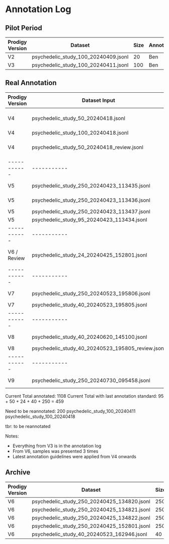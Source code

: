# Annotation Log

## Pilot Period

| Prodigy Version | Dataset                              | Size | Annotator | Annotations Received |
| --------------- | ------------------------------------ | ---- | --------- | -------------------- |
| V2              | psychedelic_study_100_20240409.jsonl | 20   | Ben       | x                    |
| V3              | psychedelic_study_100_20240411.jsonl | 100  | Ben       | x, tbr               |

## Real Annotation

| Prodigy Version | Dataset Input                                     | Size  | Status        | Annotator(s)             | Annotations Received    |
| --------------- | ------------------------------------------------- | ----- | ------------- | ------------------------ | ----------------------- |
| V4              | psychedelic_study_50_20240418.jsonl               | 50    | Done          | Ben, Pia, Julia, Bernard | x, x, x, x              |
| V4              | psychedelic_study_100_20240418.jsonl              | 100   | Done          | Ben                      | x, tbr                  |
| V4              | psychedelic_study_50_20240418_review.jsonl        | 50    | Done          | Ben, Pia, Julia, Bernard | U                       |
| -----------     | -----------                                       | ----- | -----------   | -----------              | -----------             |
| V5              | psychedelic_study_250_20240423_113435.jsonl       | 250   | In Progress   | Julia                    |                         |
| V5              | psychedelic_study_250_20240423_113436.jsonl       | 250   | Done (52/250) | Bernard                  | tbr                     |
| V5              | psychedelic_study_250_20240423_113437.jsonl       | 250   | Done          | Pia                      | x, U tbr?               |
| V5              | psychedelic_study_95_20240423_113434.jsonl        | 95    | Done          | Ben                      | U                       |
| -----------     | -----------                                       | ----- | -----------   | -----------              | -----------             |
| V6 / Review     | psychedelic_study_24_20240425_152801.jsonl        | 24    | Done          | Ben                      | U -> 11 samples doubled |
| -----------     | -----------                                       | ----- | -----------   | -----------              | -----------             |
| V7              | psychedelic_study_250_20240523_195806.jsonl       | 250   | In Progress   | Ben                      |                         |
| V7              | psychedelic_study_40_20240523_195805.jsonl        | 40    | Done          | Pia, Ben                 | x, x                    |
| -----------     | -----------                                       | ----- | -----------   | -----------              | -----------             |
| V8              | psychedelic_study_40_20240620_145100.jsonl        | 40    | In Progress   | Pia, Ben                 | x                       |
| V8              | psychedelic_study_40_20240523_195805_review.jsonl | 40    | Done          | Pia, Ben                 | U                       |
| -----------     | -----------                                       | ----- | -----------   | -----------              | -----------             |
| V9              | psychedelic_study_250_20240730_095458.jsonl       | 250   | In Progress   | Pia                      |                         |

Current Total annotated: 1108
Current Total with last annotation standard: 95 + 50 + 24 + 40 + 250 = 459

Need to be reannotated: 200
psychedelic_study_100_20240411
psychedelic_study_100_20240418

tbr: to be reannotated

Notes:

- Everything from V3 is in the annotation log
- From V6, samples was presented 3 times
- Latest annotation guidelines were applied from V4 onwards

## Archive

| Prodigy Version | Dataset                                     | Size | Annotator | Annotations Received |
| --------------- | ------------------------------------------- | ---- | --------- | -------------------- |
| V6              | psychedelic_study_250_20240425_134820.jsonl | 250  | Julia     |                      |
| V6              | psychedelic_study_250_20240425_134821.jsonl | 250  | Bernard   |                      |
| V6              | psychedelic_study_250_20240425_134822.jsonl | 250  | Pia       |                      |
| V6              | psychedelic_study_250_20240425_152801.jsonl | 250  | Ben       |                      |
| V6              | psychedelic_study_40_20240523_162946.jsonl  | 40   | Ben, Pia  |                      |
